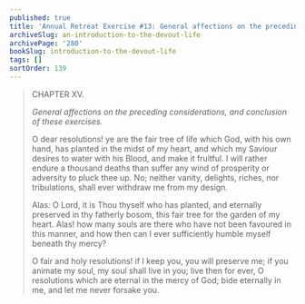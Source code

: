 ```yaml
---
published: true
title: 'Annual Retreat Exercise #13: General affections on the preceding considerations'
archiveSlug: an-introduction-to-the-devout-life
archivePage: '280'
bookSlug: introduction-to-the-devout-life
tags: []
sortOrder: 139
---
```


> CHAPTER XV.
>
> *General affections on the preceding considerations, and conclusion of these exercises.*
>
> O dear resolutions! ye are the fair tree of life which God, with his own hand, has planted in the midst of my heart, and which my Saviour desires to water with his Blood, and make it fruitful. I will rather endure a thousand deaths than suffer any wind of prosperity or adversity to pluck thee up. No; neither vanity, delights, riches, nor tribulations, shall ever withdraw me from my design.
>
> Alas: O Lord, it is Thou thyself who has planted, and eternally preserved in thy fatherly bosom, this fair tree for the garden of my heart. Alas! how many souls are there who have not been favoured in this manner, and how then can I ever sufficiently humble myself beneath thy mercy?
>
> O fair and holy resolutions! if I keep you, you will preserve me; if you animate my soul, my soul shall live in you; live then for ever, O resolutions which are eternal in the mercy of God; bide eternally in me, and let me never forsake you.
